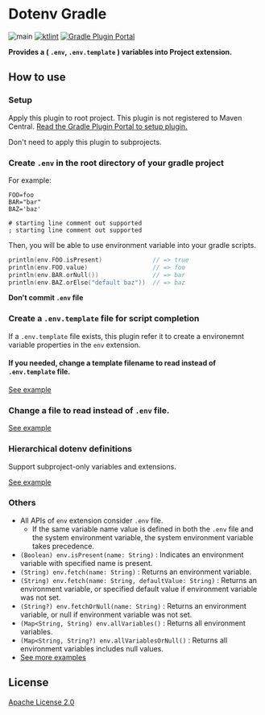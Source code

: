 # Dotenv Gradle

![main](https://github.com/uzzu/dotenv-gradle/workflows/main/badge.svg) [![ktlint](https://img.shields.io/badge/code%20style-%E2%9D%A4-FF4081.svg)](https://ktlint.github.io/)
[![Gradle Plugin Portal](https://img.shields.io/maven-metadata/v/https/plugins.gradle.org/m2/co/uzzu/dotenv/gradle/co.uzzu.dotenv.gradle.gradle.plugin/maven-metadata.xml.svg?colorB=007ec6&label=gradlePluginPortal)](https://plugins.gradle.org/plugin/co.uzzu.dotenv.gradle)

**Provides a ( `.env`, `.env.template` ) variables into Project extension.**

## How to use

### Setup

Apply this plugin to root project. This plugin is not registered to Maven Central.
[Read the Gradle Plugin Portal to setup plugin.](https://plugins.gradle.org/plugin/co.uzzu.dotenv.gradle)

Don't need to apply this plugin to subprojects.

### Create `.env` in the root directory of your gradle project

For example:

```dosini
FOO=foo
BAR="bar"
BAZ='baz'

# starting line comment out supported
; starting line comment out supported
```

Then, you will be able to use environment variable into your gradle scripts.

```Kotlin
println(env.FOO.isPresent)              // => true
println(env.FOO.value)                  // => foo
println(env.BAR.orNull())               // => bar
println(env.BAZ.orElse("default baz"))  // => baz
```

**Don't commit `.env` file**

### Create a `.env.template` file for script completion

If a `.env.template` file exists, this plugin refer it to create a environemnt variable properties in the `env`
extension.

#### If you needed, change a template filename to read instead of `.env.template` file.

[See example](/examples/change_template_file)

### Change a file to read instead of `.env` file.

[See example](/examples/change_file)

### Hierarchical dotenv definitions

Support subproject-only variables and extensions.

[See example](/examples/hierarchical_definitions)

### Others

- All APIs of `env` extension consider `.env` file.
  - If the same variable name value is defined in both the `.env` file and the system environment variable, the system
    environment variable takes precedence.
- `(Boolean) env.isPresent(name: String)` : Indicates an environment variable with specified name is present.
- `(String) env.fetch(name: String)` : Returns an environment variable.
- `(String) env.fetch(name: String, defaultValue: String)` : Returns an environment variable, or specified default value
  if environment variable was not set.
- `(String?) env.fetchOrNull(name: String)` : Returns an environment variable, or null if environment variable was not
  set.
- `(Map<String, String) env.allVariables()` : Returns all environment variables.
- `(Map<String, String?) env.allVariablesOrNull()` : Returns all environment variables includes null values.
- [See more examples](/examples)

## License

[Apache License 2.0](/LICENSE.txt)

